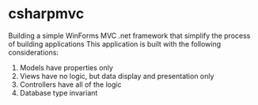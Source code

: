 # csharpmvc
Building a simple WinForms MVC .net framework that simplify the process of building applications
This application is built with the following considerations:
1. Models have properties only
2. Views have no logic, but data display and presentation only
3. Controllers have all of the logic
4. Database type invariant
